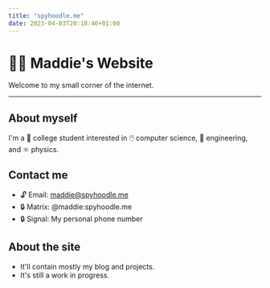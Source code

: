```yaml
---
title: "spyhoodle.me"
date: 2023-04-03T20:18:46+01:00
---
```


# 🏳️‍⚧️ Maddie's Website
Welcome to my small corner of the internet.

---

## About myself
I'm a 📔 college student interested in 🖱️ computer science, 🧰 engineering, and ⚛️ physics.

## Contact me
- 🔓 Email: maddie@spyhoodle.me
- 🔒 Matrix: @maddie:spyhoodle.me
- 🔒 Signal: My personal phone number

## About the site
- It'll contain mostly my blog and projects.
- It's still a work in progress.

